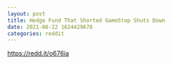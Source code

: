 ```yaml
--- 
layout: post 
title: Hedge Fund That Shorted GameStop Shuts Down 
date: 2021-06-22 1624429678 
categories: reddit 
--- 
```

https://redd.it/o676ia